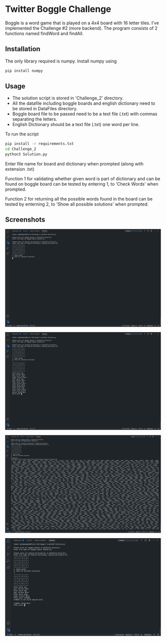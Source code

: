 # Twitter Boggle Challenge
Boggle is a word game that is played on a 4x4 board with 16 letter tiles. I've implemented the Challenge #2 (more backend).
The program consists of 2 functions named findWord and findAll.

## Installation
The only library required is numpy. Install numpy using

```bash
pip install numpy
```

## Usage
- The solution script is stored in 'Challenge_2' directory.
- All the datafile including boggle boards and english dictionary need to be stored in DataFiles directory.
- Boggle board file to be passed need to be a text file (.txt) with commas separating the letters.
- English Dictionary should be a text file (.txt) one word per line.

To run the script

```bash
pip install -r requirements.txt
cd Challenge_2
python3 Solution.py
```

Enter file name for board and dictionary when prompted (along with extension .txt)

Function 1 for validating whether given word is part of dictionary and can be found on boggle board can be tested by entering 1, to 'Check Words' when prompted.

Function 2 for returning all the possible words found in the board can be tested by enterning 2, to 'Show all possible solutions' when prompted.

## Screenshots

![](screenshots/ss1.png)

![](screenshots/ss2.png)

![](screenshots/ss3.png)

![](screenshots/ss4.png)